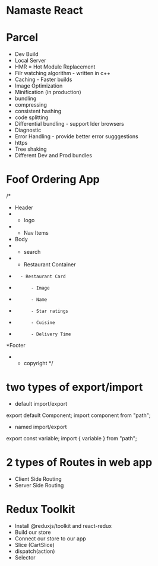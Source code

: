 # Namaste React
 
# Parcel
- Dev Build
- Local Server
- HMR = Hot Module Replacement
- Filr watching algorithm - written in c++
- Caching - Faster builds
- Image Optimization
- Minification (in production)
- bundling
- compressing
- consistent hashing
- code splitting
- Differential bundling - support lder browsers
- Diagnostic
- Error Handling - provide better error sugggestions
- https
- Tree shaking
- Different Dev and Prod bundles

# Foof Ordering App

/*
* Header
*   - logo
*   - Nav Items
* Body
*   - search
*   - Restaurant Container
*       - Restaurant Card
*           - Image
*           - Name
*           - Star ratings
*           - Cuisine
*           - Delivery Time
*Footer
*   - copyright	
*/

# two types of export/import

- default import/export

export default Component;
import component from "path";

- named import/export

export const variable;
import { variable } from "path";

# 2 types of Routes in web app
- Client Side Routing
- Server Side Routing

# Redux Toolkit
  - Install @reduxjs/toolkit and react-redux
  - Build our store
  - Connect our store to our app
  - Slice (CartSlice)
  - dispatch(action)
  - Selector